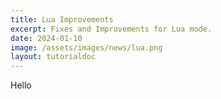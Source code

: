 ```yaml
---
title: Lua Improvements
excerpt: Fixes and Improvements for Lua mode.
date: 2024-01-10
image: /assets/images/news/lua.png
layout: tutorialdoc
---
```


Hello
